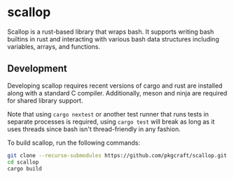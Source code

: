 # scallop

Scallop is a rust-based library that wraps bash. It supports writing bash
builtins in rust and interacting with various bash data structures including
variables, arrays, and functions.

## Development

Developing scallop requires recent versions of cargo and rust are installed
along with a standard C compiler. Additionally, meson and ninja are required
for shared library support.

Note that using `cargo nextest` or another test runner that runs tests in
separate processes is required, using `cargo test` will break as long as it
uses threads since bash isn't thread-friendly in any fashion.

To build scallop, run the following commands:

```bash
git clone --recurse-submodules https://github.com/pkgcraft/scallop.git
cd scallop
cargo build
```
